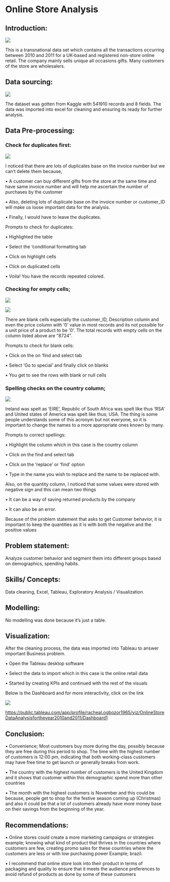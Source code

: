 # Online Store Analysis

## Introduction:

![](https://github.com/NkemRay/Online-Store-Data-Analysis/blob/main/images/hoping%20image.jfif)

This is a transnational data set which contains all the transactions occurring between 2010 and 2011 for a UK-based and registered non-store online retail. 
The company mainly sells unique all occasions gifts.  Many customers of the store are wholesalers. 

## Data sourcing:

![](https://github.com/NkemRay/Online-Store-Data-Analysis/blob/main/images/Data%20sourcing.jfif)

The dataset was gotten from Kaggle with 541910 records and 8 fields. 
The data was imported into excel for cleaning and ensuring its ready for further analysis.

## Data Pre-processing:

### Check for duplicates first:

![](https://github.com/NkemRay/Online-Store-Data-Analysis/blob/main/images/Screenshot%20(75).png)

I noticed that there are lots of duplicates base on the invoice number but we can’t delete them because,

•	A customer can buy different gifts from the store at the same time and have same invoice number and will help me ascertain the number of purchases by the customer 

•	Also, deleting lots of duplicate base on the invoice number or customer_ID will make us loose important data for the analysis.

•	Finally, I would have to leave the duplicates.

Prompts to check for duplicates: 

•	Highlighted the table

•	Select the ‘conditional formatting tab

•	Click on highlight cells

•	Click on duplicated cells

•	Voila! You have the records repeated colored.

### Checking for empty cells;

![](https://github.com/NkemRay/Online-Store-Data-Analysis/blob/main/images/Screenshot%20(76).png)

![](https://github.com/NkemRay/Online-Store-Data-Analysis/blob/main/images/Screenshot%20(78).png)

There are blank cells especially the customer_ID, Description column and even the price column with ‘0’ value in most records and its not possible for a unit price of a product to be '0'. The total records with empty cells on the column listed above are "8724".

Prompts to check for blank cells:

•	Click on the on ‘find and select tab 

•	Select ‘Go to special’ and finally click on blanks 

•	You get to see the rows with blank or null cells

### Spelling checks on the country column;

![](https://github.com/NkemRay/Online-Store-Data-Analysis/blob/main/images/Screenshot%20(82).png)

Ireland was spelt as  ‘EIRE’, Republic of South Africa was spelt like thus ‘RSA’ and United states of America was spelt like thus; USA. The thing is some people understands some of this acronym but not everyone, so it is important to change the names to a more appropriate ones known by many. 

Prompts to correct spellings:

•	Highlight the column which in this case is the country column

•	Click on the find and select tab 

•	Click on the ‘replace’ or ‘find’ option

•	Type in the name you wish to replace and the name to be replaced with.

Also, on the quantity column, I noticed that some values were stored with negative sign and this can mean two things

•	It can be a way of saving returned products by the company  

•	It can also be an error.

Because of the problem statement that asks to get Customer behavior, it is important to keep the quantities as it is with both the negative and the positive values

## Problem statement:

Analyze customer behavior and segment them into different groups based on demographics, spending habits. 

## Skills/ Concepts:

Data cleaning, Excel, Tableau, Exploratory Analysis / Visualization.

## Modelling:

No modelling was done because it’s just a table.

## Visualization:

After the cleaning process, the data was imported into Tableau to answer important Business problem.

•	Open the Tableau desktop software

•	Select the data to import which in this case is the online retail data

•	Started by creating KPIs and continued with the rest of the visuals

Below is the Dashboard and for more interactivity, click on  the link 

![](https://github.com/NkemRay/Online-Store-Data-Analysis/blob/main/images/Screenshot%20(98).png)

https://public.tableau.com/app/profile/racheal.ogbozor1965/viz/OnlineStoreDataAnalysisfortheyear2010and2011/Dashboard1

## Conclusion:

•	Convenience; Most customers buy more during the day, possibly because they are free during this period to shop. The time with the highest number of customers is 12:00 pm, indicating that both working-class customers may have free time to get launch or generally breaks from work.

•	The country with the highest number of customers is the United Kingdom and it shows that customer within this demographic spend more than other countries

•	The month with the highest customers is November and this could be because, people get to shop for the festive season coming up (Christmas) and also it could be that  a lot of customers already have more money base on their savings from the beginning of the year.

## Recommendations: 

•	Online stores could create a more marketing campaigns or strategies example; knowing what kind of product that thrives in the countries where customers are few, creating promo sales for these countries where the customers are less or with low purchasing power Example; brazil.

•	I recommend that online store look into their product in terms of packaging and quality to ensure that it meets the audience preferences to avoid refund of products as done by some of these customers


